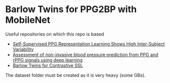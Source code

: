 # Barlow Twins for PPG2BP with MobileNet

Useful repositories on which this repo is based
- [Self-Supervised PPG Representation Learning Shows High Inter-Subject Variability](https://github.com/Raminghorbanii/SSL-PPG-shows-HighVariability)
- [Assessment of non-invasive blood pressure prediction from PPG and rPPG signals using deep learning](https://github.com/Fabian-Sc85/non-invasive-bp-estimation-using-deep-learning)
- [Barlow Twins for Contrastive SSL](https://keras.io/examples/vision/barlow_twins/#evaluation)

The dataset folder must be created as it is very heavy (some GBs).
